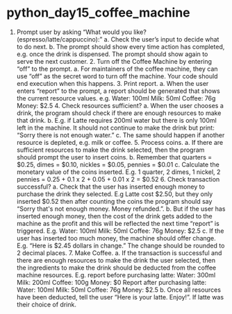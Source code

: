 # python_day15_coffee_machine
1. Prompt user by asking “What would you like? (espresso/latte/cappuccino):” a. Check the user’s input to decide what to do next. b. The prompt should show every time action has completed, e.g. once the drink is dispensed. The prompt should show again to serve the next customer. 2. Turn off the Coffee Machine by entering “off” to the prompt. a. For maintainers of the coffee machine, they can use “off” as the secret word to turn off the machine. Your code should end execution when this happens. 3. Print report. a. When the user enters “report” to the prompt, a report should be generated that shows the current resource values. e.g. Water: 100ml Milk: 50ml Coffee: 76g Money: $2.5 4. Check resources sufficient? a. When the user chooses a drink, the program should check if there are enough resources to make that drink. b. E.g. if Latte requires 200ml water but there is only 100ml left in the machine. It should not continue to make the drink but print: “Sorry there is not enough water.” c. The same should happen if another resource is depleted, e.g. milk or coffee. 5. Process coins. a. If there are sufficient resources to make the drink selected, then the program should prompt the user to insert coins. b. Remember that quarters = $0.25, dimes = $0.10, nickles = $0.05, pennies = $0.01 c. Calculate the monetary value of the coins inserted. E.g. 1 quarter, 2 dimes, 1 nickel, 2 pennies = 0.25 + 0.1 x 2 + 0.05 + 0.01 x 2 = $0.52 6. Check transaction successful? a. Check that the user has inserted enough money to purchase the drink they selected. E.g Latte cost $2.50, but they only inserted $0.52 then after counting the coins the program should say “Sorry that's not enough money. Money refunded.”. b. But if the user has inserted enough money, then the cost of the drink gets added to the machine as the profit and this will be reflected the next time “report” is triggered. E.g. Water: 100ml Milk: 50ml Coffee: 76g Money: $2.5 c. If the user has inserted too much money, the machine should offer change. E.g. “Here is $2.45 dollars in change.” The change should be rounded to 2 decimal places. 7. Make Coffee. a. If the transaction is successful and there are enough resources to make the drink the user selected, then the ingredients to make the drink should be deducted from the coffee machine resources. E.g. report before purchasing latte: Water: 300ml Milk: 200ml Coffee: 100g Money: $0 Report after purchasing latte: Water: 100ml Milk: 50ml Coffee: 76g Money: $2.5 b. Once all resources have been deducted, tell the user “Here is your latte. Enjoy!”. If latte was their choice of drink.
